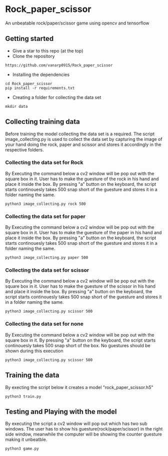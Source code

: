 # Rock_paper_scissor
An unbeatable rock/paper/scissor game using opencv and tensorflow 

## Getting started
* Give a star to this repo (at the top)
* Clone the repository

```
https://github.com/vanarp0915/Rock_paper_scissor
```
* Installing the dependencies
```
cd Rock_paper_scissor
pip install -r requirements.txt 
```
* Creating a folder for collecting the data set
```
mkdir data
```
## Collecting training data
Before training the model collecting the data set is a required. The script image_collecting.py is used to collect the data set by capturing the image of your hand doing the rock, paper and scissor and stores it accordingly in the respective folders. 

### Collecting the data set for Rock
By Executing the command below a cv2 window will be pop out with the square box in it. User has to make the guesture of the rock in his hand and place it inside the box. By pressing "a" button on the keyboard, the script starts continouesly takes 500 snap short of the guesture and stores it in a folder naming the same.  
```
python3 image_collecting.py rock 500
```
### Collecting the data set for paper
By Executing the command below a cv2 window will be pop out with the square box in it. User has to make the guesture of the paper in his hand and place it inside the box. By pressing "a" button on the keyboard, the script starts continouesly takes 500 snap short of the guesture and stores it in a folder naming the same.
```
python3 image_collecting.py paper 500
```
### Collecting the data set for scissor
By Executing the command below a cv2 window will be pop out with the square box in it. User has to make the guesture of the scissor in his hand and place it inside the box. By pressing "a" button on the keyboard, the script starts continouesly takes 500 snap short of the guesture and stores it in a folder naming the same.
```
python3 image_collecting.py scissor 500
```
### Collecting the data set for none
By Executing the command below a cv2 window will be pop out with the square box in it. By pressing "a" button on the keyboard, the script starts continouesly takes 500 snap short of the box. No guestures should be shown during this execution
```
python3 image_collecting.py scissor 500
```
## Training the data
By execting the script below it creates a model "rock_paper_scissor.h5"
```
python3 train.py
```
## Testing and Playing with the model
By executing the script a cv2 window will pop out which has two sub windows. The user has to show his guesture(rock/paper/scissor) in the right side window, meanwhile the computer will be showing the counter guesture making it unbeatble.
```
python3 game.py
```
